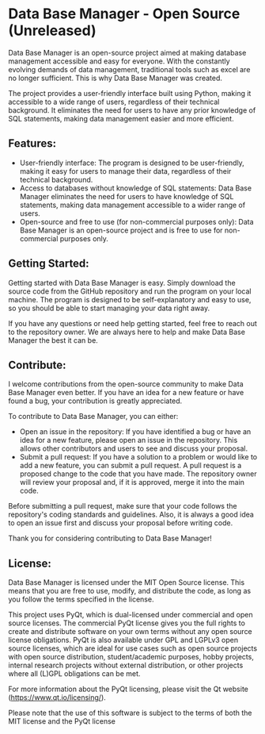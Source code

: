 # Data Base Manager - Open Source (Unreleased)

Data Base Manager is an open-source project aimed at making database management accessible and easy for everyone. With the constantly evolving demands of data management, traditional tools such as excel are no longer sufficient. This is why Data Base Manager was created.

The project provides a user-friendly interface built using Python, making it accessible to a wide range of users, regardless of their technical background. It eliminates the need for users to have any prior knowledge of SQL statements, making data management easier and more efficient.

## Features:
- User-friendly interface: The program is designed to be user-friendly, making it easy for users to manage their data, regardless of their technical background.
- Access to databases without knowledge of SQL statements: Data Base Manager eliminates the need for users to have knowledge of SQL statements, making data management accessible to a wider range of users.
- Open-source and free to use (for non-commercial purposes only): Data Base Manager is an open-source project and is free to use for non-commercial purposes only.

## Getting Started:
Getting started with Data Base Manager is easy. Simply download the source code from the GitHub repository and run the program on your local machine. The program is designed to be self-explanatory and easy to use, so you should be able to start managing your data right away.

If you have any questions or need help getting started, feel free to reach out to the repository owner. We are always here to help and make Data Base Manager the best it can be.

## Contribute:
I welcome contributions from the open-source community to make Data Base Manager even better. If you have an idea for a new feature or have found a bug, your contribution is greatly appreciated.

To contribute to Data Base Manager, you can either:
- Open an issue in the repository: If you have identified a bug or have an idea for a new feature, please open an issue in the repository. This allows other contributors and users to see and discuss your proposal.
- Submit a pull request: If you have a solution to a problem or would like to add a new feature, you can submit a pull request. A pull request is a proposed change to the code that you have made. The repository owner will review your proposal and, if it is approved, merge it into the main code.

Before submitting a pull request, make sure that your code follows the repository's coding standards and guidelines. Also, it is always a good idea to open an issue first and discuss your proposal before writing code.

Thank you for considering contributing to Data Base Manager!

## License:
Data Base Manager is licensed under the MIT Open Source license. This means that you are free to use, modify, and distribute the code, as long as you follow the terms specified in the license.

This project uses PyQt, which is dual-licensed under commercial and open source licenses. The commercial PyQt license gives you the full rights to create and distribute software on your own terms without any open source license obligations. PyQt is also available under GPL and LGPLv3 open source licenses, which are ideal for use cases such as open source projects with open source distribution, student/academic purposes, hobby projects, internal research projects without external distribution, or other projects where all (L)GPL obligations can be met.

For more information about the PyQt licensing, please visit the Qt website (https://www.qt.io/licensing/).

Please note that the use of this software is subject to the terms of both the MIT license and the PyQt license
